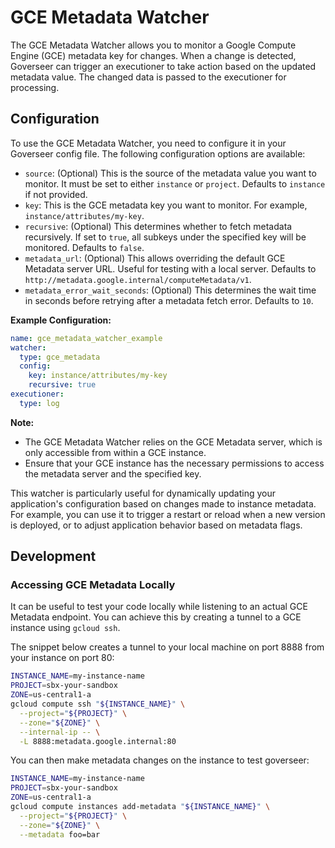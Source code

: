 # GCE Metadata Watcher

The GCE Metadata Watcher allows you to monitor a Google Compute Engine (GCE)
metadata key for changes. When a change is detected, Goverseer can trigger an
executioner to take action based on the updated metadata value. The changed data
is passed to the executioner for processing.

## Configuration

To use the GCE Metadata Watcher, you need to configure it in your Goverseer
config file. The following configuration options are available:

- `source`: (Optional) This is the source of the metadata value you want to
  monitor. It must be set to either `instance` or `project`. Defaults to
  `instance` if not provided.
- `key`: This is the GCE metadata key you want to monitor. For example,
  `instance/attributes/my-key`.
- `recursive`: (Optional) This determines whether to fetch metadata recursively.
  If set to `true`, all subkeys under the specified key will be monitored.
  Defaults to `false`.
- `metadata_url`: (Optional) This allows overriding the default GCE Metadata
  server URL. Useful for testing with a local server. Defaults to
  `http://metadata.google.internal/computeMetadata/v1`.
- `metadata_error_wait_seconds`: (Optional) This determines the wait time in
  seconds before retrying after a metadata fetch error. Defaults to `10`.

**Example Configuration:**

```yaml
name: gce_metadata_watcher_example
watcher:
  type: gce_metadata
  config:
    key: instance/attributes/my-key
    recursive: true
executioner:
  type: log
```

**Note:**

- The GCE Metadata Watcher relies on the GCE Metadata server, which is only
  accessible from within a GCE instance.
- Ensure that your GCE instance has the necessary permissions to access the
  metadata server and the specified key.

This watcher is particularly useful for dynamically updating your application's
configuration based on changes made to instance metadata. For example, you can
use it to trigger a restart or reload when a new version is deployed, or to
adjust application behavior based on metadata flags.

## Development

### Accessing GCE Metadata Locally

It can be useful to test your code locally while listening to an actual GCE
Metadata endpoint. You can achieve this by creating a tunnel to a GCE instance
using `gcloud ssh`.

The snippet below creates a tunnel to your local machine on port 8888 from your
instance on port 80:

```bash
INSTANCE_NAME=my-instance-name
PROJECT=sbx-your-sandbox
ZONE=us-central1-a
gcloud compute ssh "${INSTANCE_NAME}" \
  --project="${PROJECT}" \
  --zone="${ZONE}" \
  --internal-ip -- \
  -L 8888:metadata.google.internal:80
```

You can then make metadata changes on the instance to test goverseer:

```bash
INSTANCE_NAME=my-instance-name
PROJECT=sbx-your-sandbox
ZONE=us-central1-a
gcloud compute instances add-metadata "${INSTANCE_NAME}" \
  --project="${PROJECT}" \
  --zone="${ZONE}" \
  --metadata foo=bar
```
